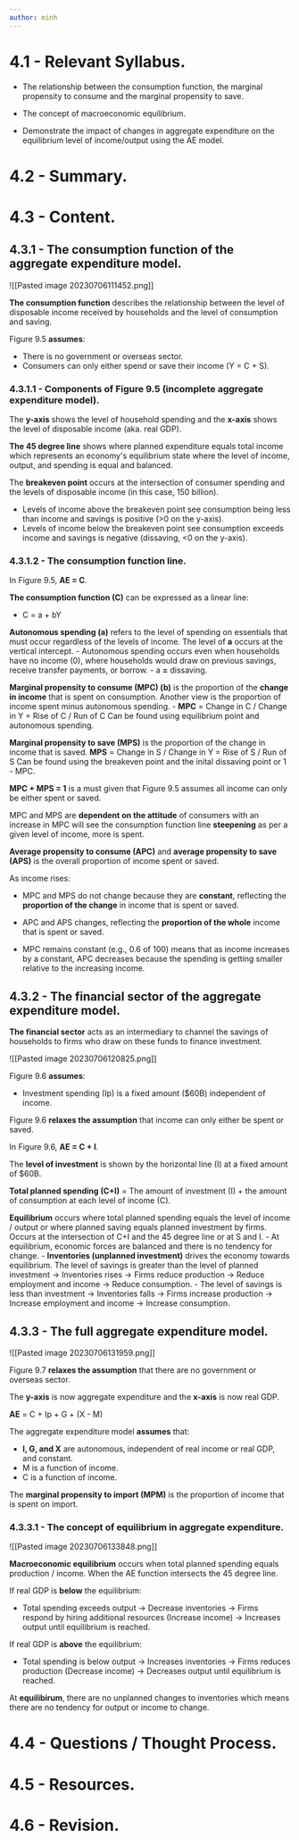 ```yaml
---
author: minh
---
```

# 4.1 - Relevant Syllabus.
- The relationship between the consumption function, the marginal propensity to consume and the marginal propensity to save.

- The concept of macroeconomic equilibrium.

- Demonstrate the impact of changes in aggregate expenditure on the equilibrium level of income/output using the AE model.

# 4.2 - Summary.
# 4.3 - Content.
## 4.3.1 - The consumption function of the aggregate expenditure model.
![[Pasted image 20230706111452.png]]

**The consumption function** describes the relationship between the level of disposable income received by households and the level of consumption and saving.

Figure 9.5 **assumes**:
- There is no government or overseas sector.
- Consumers can only either spend or save their income (Y = C + S).

### 4.3.1.1 - Components of Figure 9.5 (incomplete aggregate expenditure model).
The **y-axis** shows the level of household spending and the **x-axis** shows the level of disposable income (aka. real GDP).

**The 45 degree line** shows where planned expenditure equals total income which represents an economy's equilibrium state where the level of income, output, and spending is equal and balanced.

The **breakeven point** occurs at the intersection of consumer spending and the levels of disposable income (in this case, 150 billion).
- Levels of income above the breakeven point see consumption being less than income and savings is positive (>0 on the y-axis).
- Levels of income below the breakeven point see consumption exceeds income and savings is negative (dissaving, <0 on the y-axis).

### 4.3.1.2 - The consumption function line.
In Figure 9.5, **AE = C**.

**The consumption function (C)** can be expressed as a linear line: 
- C = a + bY

**Autonomous spending (a)** refers to the level of spending on essentials that must occur regardless of the levels of income.
	The level of **a** occurs at the vertical intercept.
	-
	Autonomous spending occurs even when households have no income (0), where households would draw on previous savings, receive transfer payments, or borrow.
	-
	a **=** dissaving.

**Marginal propensity to consume (MPC) (b)**  is the proportion of the **change in income** that is spent on consumption.
	Another view is the proportion of income spent minus autonomous spending.
	-
	**MPC** = Change in C / Change in Y = Rise of C / Run of C
		Can be found using equilibrium point and autonomous spending.

**Marginal propensity to save (MPS)** is the proportion of the change in income that is saved.
	**MPS** = Change in S / Change in Y = Rise of S / Run of S
		Can be found using the breakeven point and the inital dissaving point or 1 - MPC.

**MPC + MPS = 1** is a must given that Figure 9.5 assumes all income can only be either spent or saved.

MPC and MPS are **dependent on the attitude** of consumers with an increase in MPC will see the consumption function line **steepening** as per a given level of income, more is spent.

**Average propensity to consume (APC)** and **average propensity to save (APS)** is the overall proportion of income spent or saved.

As income rises:
- MPC and MPS do not change because they are **constant**, reflecting the **proportion of the change** in income that is spent or saved.

- APC and APS changes, reflecting the **proportion of the whole** income that is spent or saved.

- MPC remains constant (e.g., 0.6 of 100) means that as income increases by a constant, APC decreases because the spending is getting smaller relative to the increasing income.

## 4.3.2 - The financial sector of the aggregate expenditure model.
**The financial sector** acts as an intermediary to channel the savings of households to firms who draw on these funds to finance investment.

![[Pasted image 20230706120825.png]]

Figure 9.6 **assumes**:
- Investment spending (Ip) is a fixed amount ($60B) independent of income.

Figure 9.6 **relaxes the assumption** that income can only either be spent or saved.

In Figure 9.6, **AE = C + I**.

The **level of investment** is shown by the horizontal line (I) at a fixed amount of $60B.

**Total planned spending (C+I)** = The amount of investment (I) + the amount of consumption at each level of income (C).

**Equilibrium** occurs where total planned spending equals the level of income / output or where planned saving equals planned investment by firms.
	Occurs at the intersection of C+I and the 45 degree line or at S and I.
	-
	At equilibrium, economic forces are balanced and there is no tendency for change.
	-
	**Inventories (unplanned investment)** drives the economy towards equilibrium.
		The level of savings is greater than the level of planned investment -> Inventories rises -> Firms reduce production -> Reduce employment and income -> Reduce consumption.
		-
		The level of savings is less than investment -> Inventories falls -> Firms increase production -> Increase employment and income -> Increase consumption.

## 4.3.3 - The full aggregate expenditure model.
![[Pasted image 20230706131959.png]]

Figure 9.7 **relaxes the assumption** that there are no government or overseas sector.

The **y-axis** is now aggregate expenditure and the **x-axis** is now real GDP.

**AE** = C + Ip + G + (X - M)

The aggregate expenditure model **assumes** that:
- **I, G, and X** are autonomous, independent of real income or real GDP, and constant.
- M is a function of income.
- C is a function of income.

The **marginal propensity to import (MPM)** is the proportion of income that is spent on import.

### 4.3.3.1 - The concept of equilibrium in aggregate expenditure.
![[Pasted image 20230706133848.png]]

**Macroeconomic equilibrium** occurs when total planned spending equals production / income.
	When the AE function intersects the 45 degree line.

If real GDP is **below** the equilibrium:
- Total spending exceeds output -> Decrease inventories -> Firms respond by hiring additional resources (Increase income) -> Increases output until equilibrium is reached.

If real GDP is **above** the equilibrium:
- Total spending is below output -> Increases inventories -> Firms reduces production (Decrease income) -> Decreases output until equilibrium is reached.

At **equilibirum**, there are no unplanned changes to inventories which means there are no tendency for output or income to change.

# 4.4 - Questions / Thought Process.
# 4.5 - Resources.
# 4.6 - Revision.